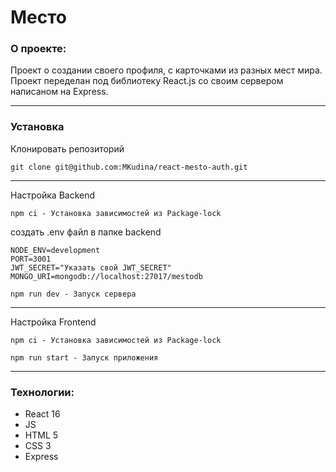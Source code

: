 # Место

### О проекте:

Проект о создании своего профиля, с карточками из разных мест мира.  
Проект переделан под библиотеку React.js со своим сервером написаном на Express.

---

### Установка 

Клонировать репозиторий
```
git clone git@github.com:MKudina/react-mesto-auth.git
```
---
Настройка Backend

```
npm ci - Установка зависимостей из Package-lock
```
создать .env файл в папке backend
```
NODE_ENV=development
PORT=3001
JWT_SECRET="Указать свой JWT_SECRET"
MONGO_URI=mongodb://localhost:27017/mestodb
```
```
npm run dev - Запуск сервера
```
---
Настройка Frontend
```
npm ci - Установка зависимостей из Package-lock
```

```
npm run start - Запуск приложения 
```

---

### Технологии:
* React 16
* JS
* HTML 5
* CSS 3
* Express
